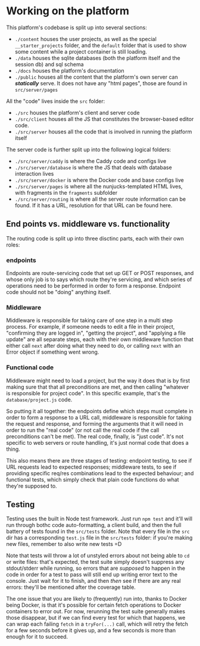 # Working on the platform

This platform's codebase is split up into several sections:

- `./content` houses the user projects, as well as the special `__starter_projects` folder, and the `default` folder that is used to show some content while a project container is still loading.
- `./data` houses the sqlite databases (both the platform itself and the session db) and sql schema
- `./docs` houses the platform's documentation
- `./public` houses all the content that the platform's own server can **_statically_** serve. It does not have any "html pages", those are found in `src/server/pages`

All the "code" lives inside the `src` folder:

- `./src` houses the platform's client and server code
- `./src/client` houses all the JS that constitutes the browser-based editor code.
- `./src/server` houses all the code that is involved in running the platform itself

The server code is further split up into the following logical folders:

- `./src/server/caddy` is where the Caddy code and configs live
- `./src/server/database` is where the JS that deals with database interaction lives
- `./src/server/docker` is where the Docker code and base configs live
- `./src/server/pages` is where all the nunjucks-templated HTML lives, with fragments in the `fragments` subfolder
- `./src/server/routing` is where all the server route information can be found. If it has a URL, resolution for that URL can be found here.

## End points vs. middleware vs. functionality

The routing code is split up into three disctinc parts, each with their own roles:

### endpoints

Endpoints are route-servicing code that set up GET or POST responses, and whose only job is to says which route they're servicing, and which series of operations need to be performed in order to form a response. Endpoint code should not be "doing" anything itself.

### Middleware

Middleware is responsible for taking care of one step in a multi step process. For example, if someone needs to edit a file in their project, "confirming they are logged in", "getting the project", and "applying a file update" are all separate steps, each with their own middleware function that either call `next` after doing what they need to do, or calling `next` with an Error object if something went wrong.

### Functional code

Middleware might need to load a project, but the way it does that is by first making sure that that all preconditions are met, and then calling "whatever is responsible for project code". In this specific example, that's the `database/project.js` code.

So putting it all together: the endpoints define which steps must complete in order to form a response to a URL call, middleware is responsible for taking the request and response, and forming the arguments that it will need in order to run the "real code" (or not call the real code if the call preconditions can't be met). The real code, finally, is "just code". It's not specific to web servers or route handling, it's just normal code that does a thing.

This also means there are three stages of testing: endpoint testing, to see if URL requests lead to expected responses; middleware tests, to see if providing specific req/res combinations lead to the expected behaviour; and functional tests, which simply check that plain code functions do what they're supposed to.

## Testing

Testing uses the built in Node test framework. Just run `npm test` and it'll will run through bothc code auto-formatting, a client build, and then the full battery of tests found in the `src/tests` folder. Note that every file in the `src` dir has a corresponding `test.js` file in the `src/tests` folder: if you're making new files, remember to also write new tests =D

Note that tests will throw a lot of unstyled errors about not being able to `cd` or write files: that's expected, the test suite simply doesn't suppress any stdout/stderr while running, so errors that are _supposed_ to happen in the code in order for a test to pass will still end up writing error text to the console. Just wait for it to finish, and then _then_ see if there are any real errors: they'll be mentioned after the coverage table.

The one issue that you are likely to (frequently) run into, thanks to Docker being Docker, is that it's possible for certain fetch operations to Docker containers to error out. For now, rerunning the test suite generally makes those disappear, but if we can find every test for which that happens, we can wrap each failing `fetch` in a `tryFor(...)` call, which will retry the fetch for a few seconds before it gives up, and a few seconds is more than enough for it to succeed.
